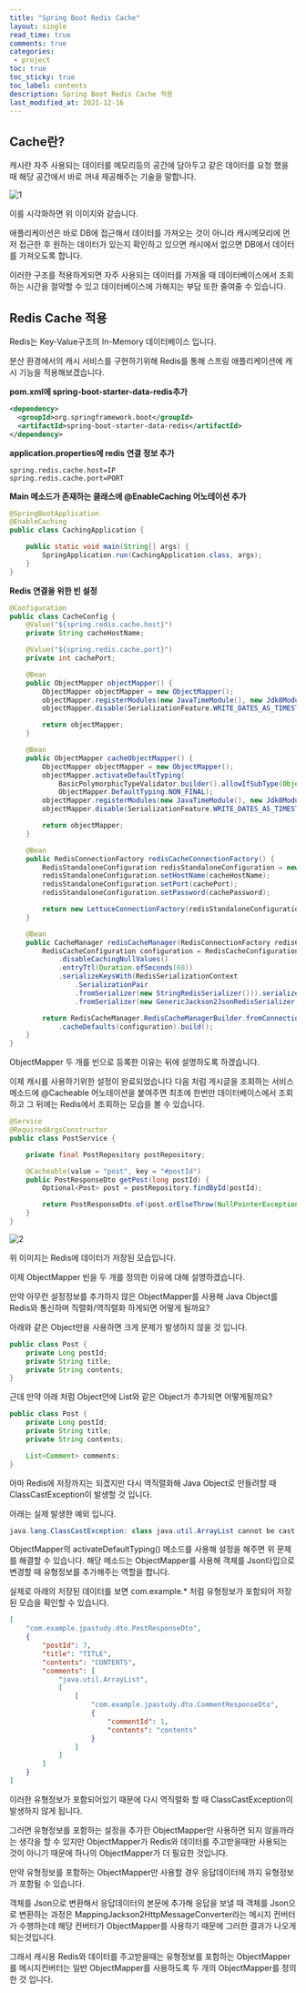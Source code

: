 ```yaml
---
title: "Spring Boot Redis Cache"    
layout: single    
read_time: true    
comments: true   
categories: 
 - project  
toc: true    
toc_sticky: true    
toc_label: contents    
description: Spring Boot Redis Cache 적용
last_modified_at: 2021-12-16     
---
```




## Cache란?

캐시란 자주 사용되는 데이터를 메모리등의 공간에 담아두고 같은 데이터를 요청 했을 때 해당 공간에서 바로 꺼내 제공해주는 기술을 말합니다.

![1](/assets/image/springboot_redis_cache/1.png)

이를 시각화하면 위 이미지와 같습니다.

애플리케이션은 바로 DB에 접근해서 데이터를 가져오는 것이 아니라 캐시메모리에 먼저 접근한 후 원하는 데이터가 있는지 확인하고 있으면 캐시에서 없으면 DB에서 데이터를 가져오도록 합니다.

이러한 구조를 적용하게되면 자주 사용되는 데이터를 가져올 때 데이터베이스에서 조회하는 시간을 절약할 수 있고 데이터베이스에 가해지는 부담 또한 줄여줄 수 있습니다.



## Redis Cache 적용

Redis는 Key-Value구조의 In-Memory 데이터베이스 입니다.

분산 환경에서의 캐시 서비스를 구현하기위해 Redis를 통해 스프링 애플리케이션에 캐시 기능을 적용해보겠습니다.



**pom.xml에 spring-boot-starter-data-redis추가**

```xml
<dependency>
  <groupId>org.springframework.boot</groupId>
  <artifactId>spring-boot-starter-data-redis</artifactId>
</dependency>
```



**application.properties에 redis 연결 정보 추가**

```properties
spring.redis.cache.host=IP
spring.redis.cache.port=PORT
```



**Main 메소드가 존재하는 클래스에 @EnableCaching 어노테이션 추가**

```java
@SpringBootApplication
@EnableCaching
public class CachingApplication {

    public static void main(String[] args) {
        SpringApplication.run(CachingApplication.class, args);
    }
}
```



**Redis 연결을 위한 빈 설정**

```java
@Configuration
public class CacheConfig {
    @Value("${spring.redis.cache.host}")
    private String cacheHostName;

    @Value("${spring.redis.cache.port}")
    private int cachePort;

    @Bean
    public ObjectMapper objectMapper() {
        ObjectMapper objectMapper = new ObjectMapper();
        objectMapper.registerModules(new JavaTimeModule(), new Jdk8Module());
        objectMapper.disable(SerializationFeature.WRITE_DATES_AS_TIMESTAMPS);

        return objectMapper;
    }

    @Bean
    public ObjectMapper cacheObjectMapper() {
        ObjectMapper objectMapper = new ObjectMapper();
        objectMapper.activateDefaultTyping(
            BasicPolymorphicTypeValidator.builder().allowIfSubType(Object.class).build(),
            ObjectMapper.DefaultTyping.NON_FINAL);
        objectMapper.registerModules(new JavaTimeModule(), new Jdk8Module());
        objectMapper.disable(SerializationFeature.WRITE_DATES_AS_TIMESTAMPS);

        return objectMapper;
    }

    @Bean
    public RedisConnectionFactory redisCacheConnectionFactory() {
        RedisStandaloneConfiguration redisStandaloneConfiguration = new RedisStandaloneConfiguration();
        redisStandaloneConfiguration.setHostName(cacheHostName);
        redisStandaloneConfiguration.setPort(cachePort);
        redisStandaloneConfiguration.setPassword(cachePassword);

        return new LettuceConnectionFactory(redisStandaloneConfiguration);
    }

    @Bean
    public CacheManager redisCacheManager(RedisConnectionFactory redisCacheConnectionFactory, ObjectMapper cacheObjectMapper) {
        RedisCacheConfiguration configuration = RedisCacheConfiguration.defaultCacheConfig()
            .disableCachingNullValues()
            .entryTtl(Duration.ofSeconds(60))
            .serializeKeysWith(RedisSerializationContext
                .SerializationPair
                .fromSerializer(new StringRedisSerializer())).serializeValuesWith(RedisSerializationContext.SerializationPair
                .fromSerializer(new GenericJackson2JsonRedisSerializer(cacheObjectMapper)));

        return RedisCacheManager.RedisCacheManagerBuilder.fromConnectionFactory(redisCacheConnectionFactory)
            .cacheDefaults(configuration).build();
    }
}
```

ObjectMapper 두 개를 빈으로 등록한 이유는 뒤에 설명하도록 하겠습니다.

이제 캐시를 사용하기위한 설정이 완료되었습니다 다음 처럼 게시글을 조회하는 서비스 메소드에 @Cacheable 어노테이션을 붙여주면 최초에 한번만 데이터베이스에서 조회하고 그 뒤에는 Redis에서 조회하는 모습을 볼 수 있습니다.

```java
@Service
@RequiredArgsConstructor
public class PostService {

    private final PostRepository postRepository;

    @Cacheable(value = "post", key = "#postId")
    public PostResponseDto getPost(long postId) {
        Optional<Post> post = postRepository.findById(postId);

        return PostResponseDto.of(post.orElseThrow(NullPointerException::new));
    }
}
```

![2](/assets/image/springboot_redis_cache/2.png)

위 이미지는 Redis에 데이터가 저장된 모습입니다.



이제 ObjectMapper 빈을 두 개를 정의한 이유에 대해 설명하겠습니다.

만약 아무런 설정정보를 추가하지 않은 ObjectMapper를 사용해 Java Object를 Redis와 통신하며 직렬화/역직렬화 하게되면 어떻게 될까요?

아래와 같은 Object만을 사용하면 크게 문제가 발생하지 않을 것 입니다.

```java
public class Post {
    private Long postId;
    private String title;
    private String contents;
}
```

근데 만약 아래 처럼 Object안에 List와 같은 Object가 추가되면 어떻게될까요?

```java
public class Post {
    private Long postId;
    private String title;
    private String contents;

    List<Comment> comments;
}
```

아마 Redis에 저장까지는 되겠지만 다시 역직렬화해 Java Object로 만들려할 때 ClassCastException이 발생할 것 입니다.

아래는 실제 발생한 예외 입니다.

```java
java.lang.ClassCastException: class java.util.ArrayList cannot be cast to class com.example.jpastudy.dto.PostResponseDto (java.util.ArrayList is in module java.base of loader 'bootstrap'; com.example.jpastudy.dto.PostResponseDto is in unnamed module of loader 'app')
```

ObjectMapper의 activateDefaultTyping() 메소드를 사용해 설정을 해주면 위 문제를 해결할 수 있습니다. 해당 메소드는 ObjectMapper를 사용해 객체를 Json타입으로 변경할 때 유형정보를 추가해주는 역할을 합니다.

실제로 아래의 저장된 데이터를 보면 com.example.* 처럼 유형정보가 포함되어 저장된 모습을 확인할 수 있습니다.

```json
[
	"com.example.jpastudy.dto.PostResponseDto",
	{
		"postId": 7,
		"title": "TITLE",
		"contents": "CONTENTS",
		"comments": [
			"java.util.ArrayList",
			[
				[
					"com.example.jpastudy.dto.CommentResponseDto",
					{
						"commentId": 1,
						"contents": "contents"
					}
				]
			]
		]
	}
]
```

이러한 유형정보가 포함되어있기 때문에 다시 역직렬화 할 때 ClassCastException이 발생하지 않게 됩니다.

그러면 유형정보를 포함하는 설정을 추가한 ObjectMapper만 사용하면 되지 않을까라는 생각을 할 수 있지만 ObjectMapper가 Redis와 데이터를 주고받을때만 사용되는 것이 아니기 때문에 하나의 ObjectMapper가 더 필요한 것입니다.



만약 유형정보를 포함하는 ObjectMapper만 사용할 경우 응답데이터에 까지 유형정보가 포함될 수 있습니다.

객체를 Json으로 변환해서 응답데이터의 본문에 추가해 응답을 보낼 때 객체를 Json으로 변환하는 과정은 MappingJackson2HttpMessageConverter라는 메시지 컨버터가 수행하는데 해당 컨버터가 ObjectMapper를 사용하기 때문에 그러한 결과가 나오게 되는것입니다.

그래서 캐시용 Redis와 데이터를 주고받을때는 유형정보를 포함하는 ObjectMapper를 메시지컨버터는 일반 ObjectMapper를 사용하도록 두 개의 ObjectMapper를 정의한 것 입니다.